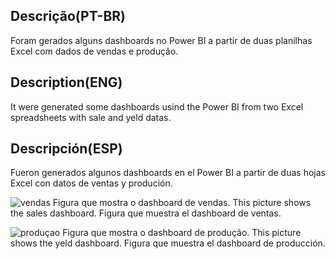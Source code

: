 ## Descrição(PT-BR)
Foram gerados alguns dashboards no Power BI a partir de duas planilhas Excel com dados de vendas e produção.
## Description(ENG)
It were generated some dashboards usind the Power BI from two Excel spreadsheets with sale and yeld datas. 
## Descripción(ESP)
Fueron generados algunos dashboards en el Power BI a partir de duas hojas Excel con datos de ventas y produción.

![vendas](https://github.com/wilmorales21/Scripts/assets/80546143/121a9eb6-974d-4138-88ee-9d9c58f887bb)
Figura que mostra o dashboard de vendas. This picture shows the sales dashboard. Figura que muestra el dashboard de ventas.

![produçao](https://github.com/wilmorales21/Scripts/assets/80546143/8cdc8c36-f65e-4150-8ef0-b3b90f0c9d83)
Figura que mostra o dashboard de produção. This picture shows the yeld dashboard. Figura que muestra el dashboard de producción.

